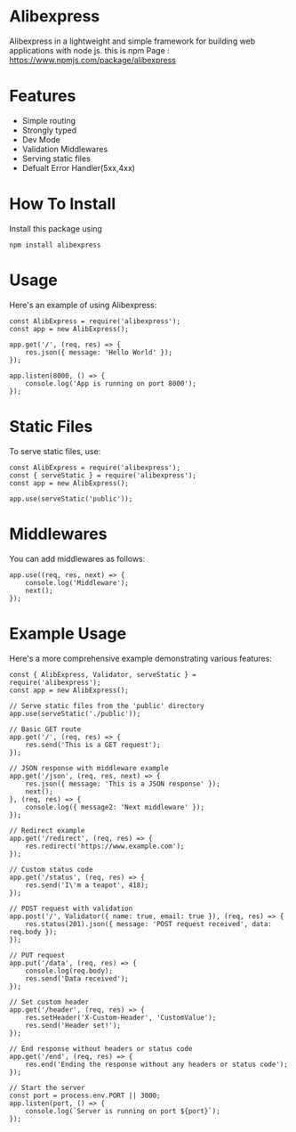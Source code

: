 # Alibexpress
Alibexpress in a lightweight and simple framework for building web applications with node js.
this is npm Page : https://www.npmjs.com/package/alibexpress
# Features
- Simple routing
- Strongly typed
- Dev Mode
- Validation Middlewares
- Serving static files
- Defualt Error Handler(5xx,4xx)
# How To Install
Install this package using
```
npm install alibexpress
```
# Usage
Here's an example of using Alibexpress:
```
const AlibExpress = require('alibexpress');
const app = new AlibExpress();

app.get('/', (req, res) => {
    res.json({ message: 'Hello World' });
});

app.listen(8000, () => {
    console.log('App is running on port 8000');
});
```
# Static Files
To serve static files, use:
```
const AlibExpress = require('alibexpress');
const { serveStatic } = require('alibexpress');
const app = new AlibExpress();

app.use(serveStatic('public'));
```
# Middlewares
You can add middlewares as follows:
```
app.use((req, res, next) => {
    console.log('Middleware');
    next();
});
```
# Example Usage
Here's a more comprehensive example demonstrating various features:
```
const { AlibExpress, Validator, serveStatic } = require('alibexpress');
const app = new AlibExpress();

// Serve static files from the 'public' directory
app.use(serveStatic('./public'));

// Basic GET route
app.get('/', (req, res) => {
    res.send('This is a GET request');
});

// JSON response with middleware example
app.get('/json', (req, res, next) => {
    res.json({ message: 'This is a JSON response' });
    next();
}, (req, res) => {
    console.log({ message2: 'Next middleware' });
});

// Redirect example
app.get('/redirect', (req, res) => {
    res.redirect('https://www.example.com');
});

// Custom status code
app.get('/status', (req, res) => {
    res.send('I\'m a teapot', 418);
});

// POST request with validation
app.post('/', Validator({ name: true, email: true }), (req, res) => {
    res.status(201).json({ message: 'POST request received', data: req.body });
});

// PUT request
app.put('/data', (req, res) => {
    console.log(req.body);
    res.send('Data received');
});

// Set custom header
app.get('/header', (req, res) => {
    res.setHeader('X-Custom-Header', 'CustomValue');
    res.send('Header set!');
});

// End response without headers or status code
app.get('/end', (req, res) => {
    res.end('Ending the response without any headers or status code');
});

// Start the server
const port = process.env.PORT || 3000;
app.listen(port, () => {
    console.log(`Server is running on port ${port}`);
});

```
